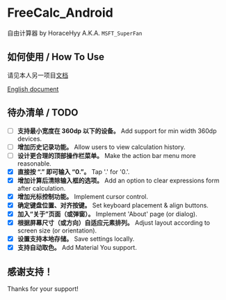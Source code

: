 # FreeCalc_Android
自由计算器 by HoraceHyy A.K.A. `MSFT_SuperFan`

## 如何使用 / How To Use
请见本人另一项目[文档](https://github.com/HoraceHuang-ui/Utilities_Collections#-%E8%87%AA%E7%94%B1%E8%AE%A1%E7%AE%97%E5%99%A8)

[English document](https://github.com/HoraceHuang-ui/Utilities_Collections/blob/master/README_English.md#-free-calculator)

## 待办清单 / TODO
- [ ] **支持最小宽度在 360dp 以下的设备。** Add support for min width 360dp devices.
- [ ] **增加历史记录功能。** Allow users to view calculation history.
- [ ] **设计更合理的顶部操作栏菜单。** Make the action bar menu more reasonable.
- [x] **直接按 “.” 即可输入 “0.”。** Tap '.' for '0.'.
- [x] **增加计算后清除输入框的选项。** Add an option to clear expressions form after calculation.
- [x] **增加光标控制功能。** Implement cursor control.
- [x] **确定键盘位置、对齐按键。** Set keyboard placement & align buttons.
- [x] **加入“关于”页面（或弹窗）。** Implement 'About' page (or dialog).
- [x] **根据屏幕尺寸（或方向）自适应元素排列。** Adjust layout according to screen size (or orientation).
- [x] **设置支持本地存储。** Save settings locally.
- [x] **支持自动取色。** Add Material You support.

## 感谢支持！
Thanks for your support!

